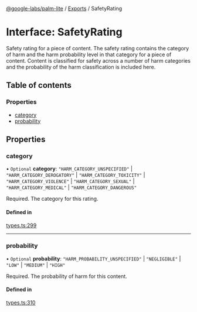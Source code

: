 [@google-labs/palm-lite](../README.md) / [Exports](../modules.md) / SafetyRating

# Interface: SafetyRating

Safety rating for a piece of content. The safety rating contains the category of harm and the harm probability level in that category for a piece of content. Content is classified for safety across a number of harm categories and the probability of the harm classification is included here.

## Table of contents

### Properties

- [category](SafetyRating.md#category)
- [probability](SafetyRating.md#probability)

## Properties

### category

• `Optional` **category**: ``"HARM_CATEGORY_UNSPECIFIED"`` \| ``"HARM_CATEGORY_DEROGATORY"`` \| ``"HARM_CATEGORY_TOXICITY"`` \| ``"HARM_CATEGORY_VIOLENCE"`` \| ``"HARM_CATEGORY_SEXUAL"`` \| ``"HARM_CATEGORY_MEDICAL"`` \| ``"HARM_CATEGORY_DANGEROUS"``

Required. The category for this rating.

#### Defined in

[types.ts:299](https://github.com/Chizobaonorh/labs-prototypes/blob/2adb69f/seeds/palm-lite/src/types.ts#L299)

___

### probability

• `Optional` **probability**: ``"HARM_PROBABILITY_UNSPECIFIED"`` \| ``"NEGLIGIBLE"`` \| ``"LOW"`` \| ``"MEDIUM"`` \| ``"HIGH"``

Required. The probability of harm for this content.

#### Defined in

[types.ts:310](https://github.com/Chizobaonorh/labs-prototypes/blob/2adb69f/seeds/palm-lite/src/types.ts#L310)
